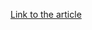 [Link to the article](https://thehackernews.com/2025/04/rogue-npm-packages-mimic-telegram-bot.html)
